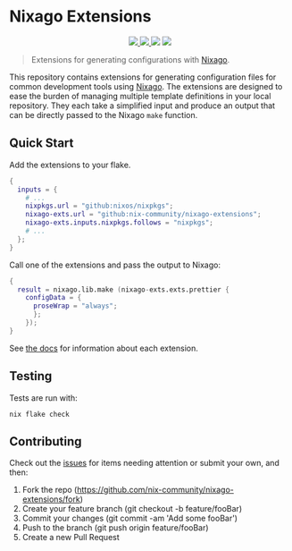# Nixago Extensions

<p align="center">
    <a href="https://github.com/nix-community/nixago-extensions/actions/workflows/ci.yml">
        <img src="https://img.shields.io/github/workflow/status/nix-community/nixago-extensions/CI?label=CI"/>
    </a>
    <a href="https://nix-community.github.io/nixago-extensions">
        <img src="https://img.shields.io/github/workflow/status/nix-community/nixago-extensions/CI?label=Docs"/>
    </a>
    <img src="https://img.shields.io/github/license/nix-community/nixago-extensions"/>
    <a href="https://builtwithnix.org">
        <img src="https://img.shields.io/badge/-Built%20with%20Nix-green">
    </a>
</p>

> Extensions for generating configurations with [Nixago][1].

This repository contains extensions for generating configuration files for
common development tools using [Nixago][1]. The extensions are designed to ease the
burden of managing multiple template definitions in your local repository. They
each take a simplified input and produce an output that can be directly passed
to the Nixago `make` function.

## Quick Start

Add the extensions to your flake.

```nix
{
  inputs = {
    # ...
    nixpkgs.url = "github:nixos/nixpkgs";
    nixago-exts.url = "github:nix-community/nixago-extensions";
    nixago-exts.inputs.nixpkgs.follows = "nixpkgs";
    # ...
  };
}
```

Call one of the extensions and pass the output to Nixago:

```nix
{
  result = nixago.lib.make (nixago-exts.exts.prettier {
    configData = {
      proseWrap = "always";
      };
    });
}
```

See [the docs][2] for information about each extension.

## Testing

Tests are run with:

```shell
nix flake check
```

## Contributing

Check out the [issues][3] for items needing attention or submit
your own, and then:

1. Fork the repo (<https://github.com/nix-community/nixago-extensions/fork>)
2. Create your feature branch (git checkout -b feature/fooBar)
3. Commit your changes (git commit -am 'Add some fooBar')
4. Push to the branch (git push origin feature/fooBar)
5. Create a new Pull Request

[1]: https://github.com/nix-community/nixago
[2]: https://nix-community.github.io/nixago-extensions/
[3]: https://github.com/nix-community/nixago-extensions/issues
